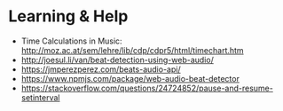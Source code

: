 # Learning & Help

- Time Calculations in Music: http://moz.ac.at/sem/lehre/lib/cdp/cdpr5/html/timechart.htm
- http://joesul.li/van/beat-detection-using-web-audio/
- https://jmperezperez.com/beats-audio-api/
- https://www.npmjs.com/package/web-audio-beat-detector
- https://stackoverflow.com/questions/24724852/pause-and-resume-setinterval
